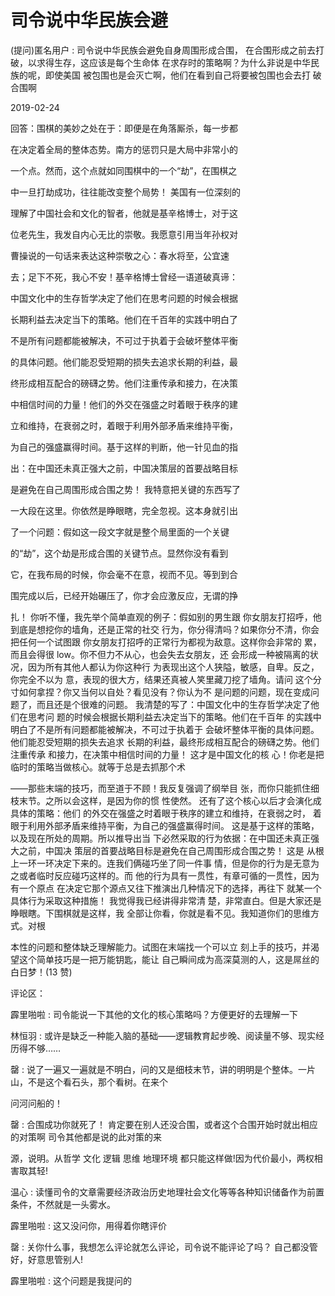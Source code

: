 # 司令说中华民族会避

(提问)匿名用户 : 司令说中华民族会避免自身周围形成合围， 在合围形成之前去打破，以求得生存，这应该是每个生命体 在求存时的策略啊？为什么非说是中华民族的呢，即使美国 被包围也是会灭亡啊，他们在看到自己将要被包围也会去打 破合围啊

2019-02-24

回答：围棋的美妙之处在于：即便是在角落厮杀，每一步都

在决定着全局的整体态势。南方的惩罚只是大局中非常小的

一个点。然而，这个点就如同围棋中的一个“劫”，在围棋之

中一旦打劫成功，往往能改变整个局势！ 美国有一位深刻的

理解了中国社会和文化的智者，他就是基辛格博士，对于这

位老先生，我发自内心无比的崇敬。我愿意引用当年孙权对

曹操说的一句话来表达这种崇敬之心：春水将至，公宜速

去；足下不死，我心不安！基辛格博士曾经一语道破真谛：

中国文化中的生存哲学决定了他们在思考问题的时候会根据

长期利益去决定当下的策略。他们在千百年的实践中明白了

不是所有问题都能被解决，不可过于执着于会破坏整体平衡

的具体问题。他们能忍受短期的损失去追求长期的利益，最

终形成相互配合的磅礴之势。他们注重传承和接力，在决策

中相信时间的力量！他们的外交在强盛之时着眼于秩序的建

立和维持，在衰弱之时，着眼于利用外部矛盾来维持平衡，

为自己的强盛赢得时间。基于这样的判断，他一针见血的指

出：在中国还未真正强大之前，中国决策层的首要战略目标

是避免在自己周围形成合围之势！ 我特意把关键的东西写了

一大段在这里。你依然是睁眼瞎，完全忽视。这本身就引出

了一个问题：假如这一段文字就是整个局里面的一个关键

的“劫”，这个劫是形成合围的关键节点。显然你没有看到

它，在我布局的时候，你会毫不在意，视而不见。等到到合

围完成以后，已经开始碾压了，你才会应激反应，无谓的挣

扎！ 你听不懂，我先举个简单直观的例子：假如别的男生跟 你女朋友打招呼，他到底是想挖你的墙角，还是正常的社交 行为，你分得清吗？如果你分不清，你会把任何一个试图跟 你女朋友打招呼的正常行为都视为敌意。这样你会非常的 累，而且会得很 low。你不但力不从心，也会失去女朋友，还 会形成一种被隔离的状况，因为所有其他人都认为你这种行 为表现出这个人狭隘，敏感，自卑。反之，你完全不以为 意，表现的很大方，结果还真被人笑里藏刀挖了墙角。请问 这个分寸如何拿捏？你又当何以自处？看见没有？你认为不 是问题的问题，现在变成问题了，而且还是个很难的问题。 我清楚的写了：中国文化中的生存哲学决定了他们在思考问 题的时候会根据长期利益去决定当下的策略。他们在千百年 的实践中明白了不是所有问题都能被解决，不可过于执着于 会破坏整体平衡的具体问题。他们能忍受短期的损失去追求 长期的利益，最终形成相互配合的磅礴之势。他们注重传承 和接力，在决策中相信时间的力量！ 这才是中国文化的核 心！你老是把临时的策略当做核心。就等于总是去抓那个术

——那些末端的技巧，而至道于不顾！我反复强调了纲举目 张，而你只能抓住细枝末节。之所以会这样，是因为你的惯 性使然。 还有了这个核心以后才会演化成具体的策略：他们 的外交在强盛之时着眼于秩序的建立和维持，在衰弱之时， 着眼于利用外部矛盾来维持平衡，为自己的强盛赢得时间。 这是基于这样的策略，以及现在所处的周期。所以推导出当 下必然采取的行为依据：在中国还未真正强大之前，中国决 策层的首要战略目标是避免在自己周围形成合围之势！ 这是 从根上一环一环决定下来的。连我们俩碰巧坐了同一件事 情，但是你的行为是无意为之或者临时反应碰巧这样的。而 他的行为具有一贯性，有章可循的一贯性，因为有一个原点 在决定它那个源点又往下推演出几种情况下的选择，再往下 就某一个具体行为采取这种措施！ 我觉得我已经讲得非常清 楚，非常直白。但是大家还是睁眼瞎。下围棋就是这样，我 全部让你看，你就是看不见。我知道你们的思维方式。对根

本性的问题和整体缺乏理解能力。试图在末端找一个可以立 刻上手的技巧，并渴望这个简单技巧是一把万能钥匙，能让 自己瞬间成为高深莫测的人，这是屌丝的白日梦！(13 赞)

评论区：

霹里啪啦 : 司令能说一下其他的文化的核心策略吗？方便更好的去理解一下

林恒羽 : 或许是缺乏一种能入脑的基础——逻辑教育起步晚、阅读量不够、现实经历得不够……

罄 : 说了一遍又一遍就是不明白，问的又是细枝末节，讲的明明是个整体。一片山，不是这个看石头，那个看树。在来个

问河问船的！

罄 : 合围成功你就死了！ 肯定要在别人还没合围，或者这个合围开始时就出相应的对策啊 司令其他都是说的此对策的来

源，说明。从哲学 文化 逻辑 思维 地理环境 都只能这样做!因为代价最小，两权相害取其轻!

温心 : 读懂司令的文章需要经济政治历史地理社会文化等等各种知识储备作为前置条件，不然就是一头雾水。

霹里啪啦 : 这又没问你，用得着你瞎评价

罄 : 关你什么事，我想怎么评论就怎么评论，司令说不能评论了吗？ 自己都没管好，好意思管别人!

霹里啪啦 : 这个问题是我提问的